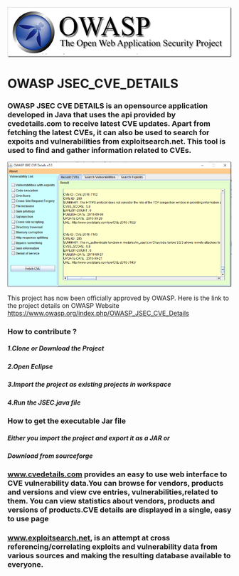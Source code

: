 ![GitHub Logo](owasp_banner.png)

# OWASP JSEC_CVE_DETAILS

### OWASP JSEC CVE DETAILS is an opensource application developed in Java that uses the api provided by cvedetails.com to receive latest CVE updates. Apart from fetching the latest CVEs, it can also be used to search for expoits and vulnerabilities from exploitsearch.net. This tool is used to find and gather information related to CVEs.

![GitHub Logo](screenshot.png)


This project has now been officially approved by OWASP. Here is the link to the project details on OWASP Website
https://www.owasp.org/index.php/OWASP_JSEC_CVE_Details


### How to contribute ?
##### 1.Clone or Download the Project 
##### 2.Open Eclipse
##### 3.Import the project as existing projects in workspace
##### 4.Run the JSEC.java file 

### How to get the executable Jar file
##### Either you import the project and export it as a JAR or
##### Download from sourceforge


### www.cvedetails.com provides an easy to use web interface to CVE vulnerability data.You can browse for vendors, products and versions and view cve entries, vulnerabilities,related to them. You can view statistics about vendors, products and versions of products.CVE details are displayed in a single, easy to use page

### www.exploitsearch.net, is an attempt at cross referencing/correlating exploits and vulnerability data from various sources and making the resulting database available to everyone. 

